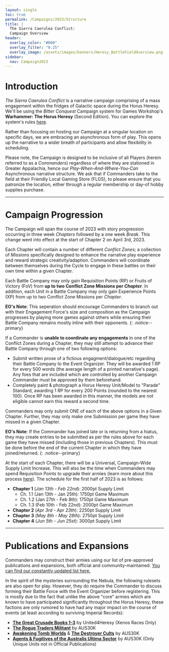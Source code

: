 ```yaml
---
layout: single
toc: true
permalink: /Campaigns/2023/Structure
title: |
  The Sierra Caerulea Conflict:
  Campaign Overview
header:
  overlay_color: "#000"
  overlay_filter: "0.25"
  overlay_image: /assets/images/banners/Heresy_BattleFieldOverview.png
sidebar:
  nav: Campaign2023
---
```


# Introduction
*The Sierra Caerulea Conflict* is a narrative campaign comprising of a mass engagement within the fridges of Galactic space during the Horus Heresy. We'll be using the *Bitter Conquest* Campaign system for Games Workshop's **Warhammer: The Horus Heresy** (Second Edition). You can explore the system's rules [here](/Bitter-Conquest).

Rather than focusing on hosting our Campaign at a singular location on specific days, we are embracing an asynchronous form of play. This opens up the narrative to a wider breath of participants and allow flexibility in scheduling.

Please note, the Campaign is designed to be inclusive of all Players (herein referred to as a *Commanders*) regardless of where they are stationed in Greater Appalachia, hence our _Play-When-And-Where-You-Can_ Asynchronous narrative structure. We ask that if Commanders take to the field at their Friendly Local Gaming Store (FLGS), to please ensure that you patronize the location, either through a regular membership or day-of hobby supplies purchase.


---


# Campaign Progression

The Campaign will span the course of 2023 with story progression occurring in three week _Chapters_ followed by a one week _Break_. This change went into effect at the start of Chapter 2 on April 3rd, 2023.

Each Chapter will contain a number of different _Conflict Zones_; a collection of _Missions_ specifically designed to enhance the narrative play experience and reward strategic creativity/adaption. Commanders will coordinate between themselves during the Cycle to engage in these battles on their own time within a given Chapter.

Each Battle Company may only gain Requisition Points (RP) or Fruits of Victory (FoV) from **up to two Conflict Zone Missions per _Chapter_**. In addition, each Unit in a Battle Company may only gain Experience Points (XP) from up to two Conflict Zone Missions per _Chapter_.

**EO's Note**: This seperation should encourage Commanders to branch out with their Engagement Force's size and composition as the Campaign progresses by playing more games against others while ensuring their Battle Company remains mostly inline with their opponents.
{: .notice--primary}

If a Commander is **unable to coordinate any engagements** in one of the Conflict Zones during a Chapter, they may still attempt to advance their Battle Company through one of two following options:
  - Submit written prose of a fictious engagment/dialogue/etc regarding their Battle Company to the Event Organizer. They will be awarded 1 RP for every 500 words (the average length of a printed narrative's page). Any foes that are included which are controlled by another Campaign Commander must be approved by them beforehand.
  - Completely paint & photograph a Horus Heresy Unit/Model to "Parade" Standard, awarding 1 RP for every 200 Points (rounded to the nearest 100). Once RP has been awarded in this manner, the models are not eligible cannot earn this reward a second time.

Commanders may only submit ONE of each of the above options in a Given Chapter. Further, they may only make one Submission per game they have missed in a given Chapter. 

**EO's Note**: If the Commander has joined late or is returning from a hiatus, they may create entries to be submitted as per the rules above for each game they have missed (including those in previous Chapters). This must be done before the end of the current Chapter in which they have joined/returned.
{: .notice--primary}

At the start of each Chapter, there will be a Universal, Campaign-Wide Supply Limit Increase. This will also be the time when Commanders may spend Requisition Points to upgrade their armies (learn more about this process [here](Bitter-Conquest/Requisitions)). The schedule for the first half of 2023 is as follows:

  - **Chapter 1** (_Jan 13th - Feb 22nd_): 2000pt Supply Limit
    - Ch. 1.1 (Jan 13th - Jan 25th): 1750pt Game Maximum
    - Ch. 1.2 (Jan 27th - Feb 8th): 1750pt Game Maximum
    - Ch. 1.3 (Feb 10th - Feb 22nd): 2000pt Game Maximum
  - **Chapter 2** (_Apr 3rd - Apr 23th_): 2250pt Supply Limit
  - **Chapter 3** (_May 8th - May 28th_): 2750pt Supply Limit
  - **Chapter 4** (_Jun 5th - Jun 25st_): 3000pt Supply Limit


---


# Publications and Expansions

Commanders may construct their armies using our list of pre-approved publications and expansions, both official and community-maintained. [You can find our constantly updated list here.](/Tools#approved-publications-for-all-events)

In the spirit of the mysteries surrounding the Nebula, the following rulesets are also open for play. However, they do require the Commander to discuss forming their Battle Force with the Event Organizer before registering. This is mostly due to the fact that unlike the above "core" armies which are known to have participated significantly throughout the Horus Heresy, these factions are only rumored to have had any major impact on the course of events (at least according to surviving Imperial Records):

- [**The Great Crusade Books 1-3**](http://unityb4heresy.blogspot.com/2020/08/the-great-crusade-enemies-of-emperor.html) by United4Heresy (Xenos Races Only)
- [**The Rogue Traders Militant**](https://drive.google.com/file/d/17CjCU6W4_PTcuC9qZgePrqfctzIZbTTq/view) by AUS30K
- [**Awakening Tomb Worlds**](https://drive.google.com/file/d/1zalE_TVfkmwsyeYd3r-s8g6BandYnyL_/view?usp=sharing) & [**The Destroyer Cults**](https://drive.google.com/file/d/11iAvcOza8ig7uyqwe_3QSWHuTvw5MJU_/view?usp=sharing) by AUS30K
- [**Agents & Fugitives of the Australis Ultima Sector**](https://drive.google.com/file/d/1w9OfWG3maZGCUQSWocZ7YIcSppSHvFoP/view?usp=sharing) by AUS30K (Only Unique Units not in Official Publications)
